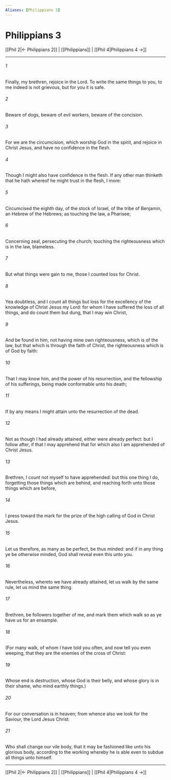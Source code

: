 ```yaml
---
Aliases: [Philippians 3]
---
```

# Philippians 3

[[Phil 2|← Philippians 2]] | [[Philippians]] | [[Phil 4|Philippians 4 →]]
***



###### 1 
Finally, my brethren, rejoice in the Lord. To write the same things to you, to me indeed is not grievous, but for you it is safe. 

###### 2 
Beware of dogs, beware of evil workers, beware of the concision. 

###### 3 
For we are the circumcision, which worship God in the spirit, and rejoice in Christ Jesus, and have no confidence in the flesh. 

###### 4 
Though I might also have confidence in the flesh. If any other man thinketh that he hath whereof he might trust in the flesh, I more: 

###### 5 
Circumcised the eighth day, of the stock of Israel, of the tribe of Benjamin, an Hebrew of the Hebrews; as touching the law, a Pharisee; 

###### 6 
Concerning zeal, persecuting the church; touching the righteousness which is in the law, blameless. 

###### 7 
But what things were gain to me, those I counted loss for Christ. 

###### 8 
Yea doubtless, and I count all things but loss for the excellency of the knowledge of Christ Jesus my Lord: for whom I have suffered the loss of all things, and do count them but dung, that I may win Christ, 

###### 9 
And be found in him, not having mine own righteousness, which is of the law, but that which is through the faith of Christ, the righteousness which is of God by faith: 

###### 10 
That I may know him, and the power of his resurrection, and the fellowship of his sufferings, being made conformable unto his death; 

###### 11 
If by any means I might attain unto the resurrection of the dead. 

###### 12 
Not as though I had already attained, either were already perfect: but I follow after, if that I may apprehend that for which also I am apprehended of Christ Jesus. 

###### 13 
Brethren, I count not myself to have apprehended: but this one thing I do, forgetting those things which are behind, and reaching forth unto those things which are before, 

###### 14 
I press toward the mark for the prize of the high calling of God in Christ Jesus. 

###### 15 
Let us therefore, as many as be perfect, be thus minded: and if in any thing ye be otherwise minded, God shall reveal even this unto you. 

###### 16 
Nevertheless, whereto we have already attained, let us walk by the same rule, let us mind the same thing. 

###### 17 
Brethren, be followers together of me, and mark them which walk so as ye have us for an ensample. 

###### 18 
(For many walk, of whom I have told you often, and now tell you even weeping, that they are the enemies of the cross of Christ: 

###### 19 
Whose end is destruction, whose God is their belly, and whose glory is in their shame, who mind earthly things.) 

###### 20 
For our conversation is in heaven; from whence also we look for the Saviour, the Lord Jesus Christ: 

###### 21 
Who shall change our vile body, that it may be fashioned like unto his glorious body, according to the working whereby he is able even to subdue all things unto himself.

***
[[Phil 2|← Philippians 2]] | [[Philippians]] | [[Phil 4|Philippians 4 →]]
